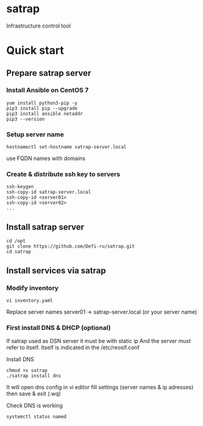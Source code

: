 # satrap
Infrastructure control tool

# Quick start
## Prepare satrap server
### Install Ansible on CentOS 7
```
yum install python3-pip -y
pip3 install pip --upgrade
pip3 install ansible netaddr
pip3 --version
```

### Setup server name
```
hostnamectl set-hostname satrap-server.local
```
use FQDN names with domains

### Create & distribute ssh key to servers
```
ssh-keygen
ssh-copy-id satrap-server.local
ssh-copy-id <server01>
ssh-copy-id <server02>
...
```

## Install satrap server
```
cd /opt
git clone https://github.com/Defi-ru/satrap.git
cd satrap
```

## Install services via satrap

### Modify inventory
```
vi inventory.yaml
```
Replace server names server01 -> satrap-server.local (or your server name)

### First install DNS & DHCP (optional)
If satrap used as DSN server it must be with static ip
And the server must refer to itself. Itself is indicated in the /etc/reoslf.conf

Install DNS
```
chmod +x satrap
./satrap install dns
```
It will open dns config in vi editor
fill settings (server names & ip adresses)
then save & exit (:wq)

Check DNS is working
```
systemctl status named
```
